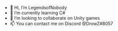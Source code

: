 - 👋 Hi, I’m LegendsofNobody
- 🌱 I’m currently learning C#
- 💞️ I’m looking to collaborate on Unity games
- 📫 You can contact me on Discord @DrowZ#8057
